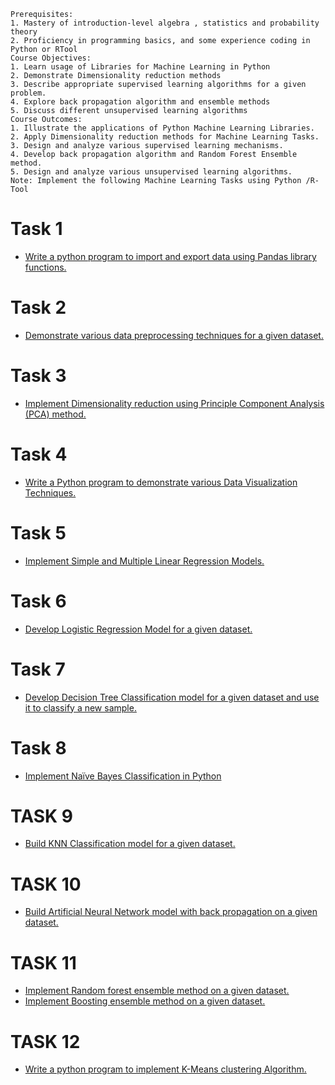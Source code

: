 ```
Prerequisites:
1. Mastery of introduction-level algebra , statistics and probability theory
2. Proficiency in programming basics, and some experience coding in Python or RTool
Course Objectives:
1. Learn usage of Libraries for Machine Learning in Python
2. Demonstrate Dimensionality reduction methods
3. Describe appropriate supervised learning algorithms for a given problem.
4. Explore back propagation algorithm and ensemble methods
5. Discuss different unsupervised learning algorithms
Course Outcomes:
1. Illustrate the applications of Python Machine Learning Libraries.
2. Apply Dimensionality reduction methods for Machine Learning Tasks.
3. Design and analyze various supervised learning mechanisms.
4. Develop back propagation algorithm and Random Forest Ensemble method.
5. Design and analyze various unsupervised learning algorithms.
Note: Implement the following Machine Learning Tasks using Python /R-Tool
```
# Task 1
 - [Write a python program to import and export data using Pandas library functions.](https://github.com/prabhasg03/Task-Codes/tree/Machine-Learning-Lab/Task%201)
# Task 2
 - [Demonstrate various data preprocessing techniques for a given dataset.](https://github.com/prabhasg03/Task-Codes/tree/Machine-Learning-Lab/Task%202)
# Task 3
 - [Implement Dimensionality reduction using Principle Component Analysis (PCA) method.](https://github.com/prabhasg03/Task-Codes/tree/Machine-Learning-Lab/Task%203)
# Task 4
 - [Write a Python program to demonstrate various Data Visualization Techniques.](https://github.com/prabhasg03/Task-Codes/tree/Machine-Learning-Lab/Task%204)
# Task 5
 - [Implement Simple and Multiple Linear Regression Models.]()
# Task 6
 - [Develop Logistic Regression Model for a given dataset.]()
# Task 7
 - [Develop Decision Tree Classification model for a given dataset and use it to classify a new sample.]()
# Task 8
 - [Implement Naïve Bayes Classification in Python]()
# TASK 9
 - [Build KNN Classification model for a given dataset.]()
# TASK 10 
 - [Build Artificial Neural Network model with back propagation on a given dataset.]()
# TASK 11
 - [Implement Random forest ensemble method on a given dataset.]()
 - [Implement Boosting ensemble method on a given dataset.]()
# TASK 12
 - [Write a python program to implement K-Means clustering Algorithm.]()
